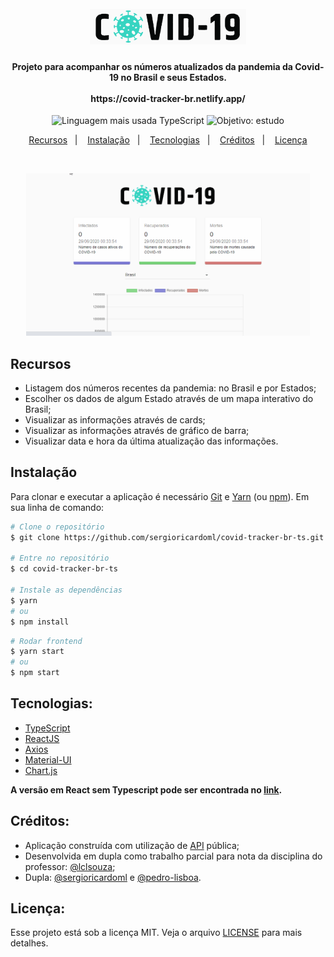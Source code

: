 <h1 align="center">
  <br>
  <img alt="Covid Tracker BR" src="https://github.com/sergioricardoml/covid-tracker-br/blob/master/img-github/covid-tracker.png?raw=true" width="250px">
</h1>

<h4 align="center">
  Projeto para acompanhar os números atualizados da pandemia da Covid-19 no Brasil e seus Estados.
  <br />
  <br />
  https://covid-tracker-br.netlify.app/
</h4>

<p align="center">
  <img alt="Linguagem mais usada TypeScript" src="https://img.shields.io/github/languages/top/sergioricardoml/covid-tracker-br-ts?style=flat">
  <img alt="Objetivo: estudo" src="https://img.shields.io/badge/purpose-study-lightgrey?style=flat">
</p>

<p align="center">
  <a href="#recursos">Recursos</a>&nbsp;&nbsp;&nbsp;|&nbsp;&nbsp;&nbsp;
  <a href="#instalação">Instalação</a>&nbsp;&nbsp;&nbsp;|&nbsp;&nbsp;&nbsp;
  <a href="#tecnologias">Tecnologias</a>&nbsp;&nbsp;&nbsp;|&nbsp;&nbsp;&nbsp;
  <a href="#créditos">Créditos</a>&nbsp;&nbsp;&nbsp;|&nbsp;&nbsp;&nbsp;
  <a href="#licença">Licença</a>
</p>

<br />

<p align="center">
  <img src="https://github.com/sergioricardoml/covid-tracker-br/blob/master/img-github/covid-tracker.gif?raw=true" width="90%">
</p>

## Recursos
- Listagem dos números recentes da pandemia: no Brasil e por Estados;
- Escolher os dados de algum Estado através de um mapa interativo do Brasil;
- Visualizar as informações através de cards;
- Visualizar as informações através de gráfico de barra;
- Visualizar data e hora da última atualização das informações.

## Instalação

Para clonar e executar a aplicação é necessário [Git](https://git-scm.com) e [Yarn](https://yarnpkg.com/) (ou [npm](http://npmjs.com)). Em sua linha de comando:

```bash
# Clone o repositório
$ git clone https://github.com/sergioricardoml/covid-tracker-br-ts.git

# Entre no repositório
$ cd covid-tracker-br-ts

# Instale as dependências
$ yarn
# ou
$ npm install
```
```bash
# Rodar frontend
$ yarn start
# ou
$ npm start
```
## Tecnologias:
- [TypeScript](https://www.typescriptlang.org/)
- [ReactJS](https://pt-br.reactjs.org/)
- [Axios](https://github.com/axios/axios)
- [Material-UI](https://material-ui.com/pt/)
- [Chart.js](https://www.chartjs.org/)

**A versão em React sem Typescript pode ser encontrada no [link](https://github.com/sergioricardoml/covid-tracker-br-js).**

## Créditos:
- Aplicação construída com utilização de [API](https://covid19.mathdro.id/api/) pública;
- Desenvolvida em dupla como trabalho parcial para nota da disciplina do professor: [@lclsouza](https://github.com/lclsouza);
- Dupla: [@sergioricardoml](https://github.com/sergioricardoml) e [@pedro-lisboa](https://github.com/pedro-lisboa).

## Licença:
Esse projeto está sob a licença MIT. Veja o arquivo [LICENSE](LICENSE) para mais detalhes.
